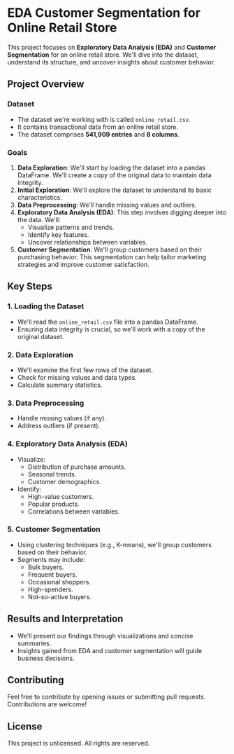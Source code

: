 # EDA Customer Segmentation for Online Retail Store

This project focuses on **Exploratory Data Analysis (EDA)** and **Customer Segmentation** for an online retail store. We'll dive into the dataset, understand its structure, and uncover insights about customer behavior.

## Project Overview

### Dataset
- The dataset we're working with is called `online_retail.csv`.
- It contains transactional data from an online retail store.
- The dataset comprises **541,909 entries** and **8 columns**.

### Goals
1. **Data Exploration**: We'll start by loading the dataset into a pandas DataFrame. We'll create a copy of the original data to maintain data integrity.
2. **Initial Exploration**: We'll explore the dataset to understand its basic characteristics.
3. **Data Preprocessing**: We'll handle missing values and outliers.
4. **Exploratory Data Analysis (EDA)**: This step involves digging deeper into the data. We'll:
   - Visualize patterns and trends.
   - Identify key features.
   - Uncover relationships between variables.
5. **Customer Segmentation**: We'll group customers based on their purchasing behavior. This segmentation can help tailor marketing strategies and improve customer satisfaction.

## Key Steps

### 1. Loading the Dataset
- We'll read the `online_retail.csv` file into a pandas DataFrame.
- Ensuring data integrity is crucial, so we'll work with a copy of the original dataset.

### 2. Data Exploration
- We'll examine the first few rows of the dataset.
- Check for missing values and data types.
- Calculate summary statistics.

### 3. Data Preprocessing
- Handle missing values (if any).
- Address outliers (if present).

### 4. Exploratory Data Analysis (EDA)
- Visualize:
  - Distribution of purchase amounts.
  - Seasonal trends.
  - Customer demographics.
- Identify:
  - High-value customers.
  - Popular products.
  - Correlations between variables.

### 5. Customer Segmentation
- Using clustering techniques (e.g., K-means), we'll group customers based on their behavior.
- Segments may include:
  - Bulk buyers.
  - Frequent buyers.
  - Occasional shoppers.
  - High-spenders.
  - Not-so-active buyers.

## Results and Interpretation

- We'll present our findings through visualizations and concise summaries.
- Insights gained from EDA and customer segmentation will guide business decisions.

## Contributing
Feel free to contribute by opening issues or submitting pull requests. Contributions are welcome!

## License
This project is unlicensed. All rights are reserved.
